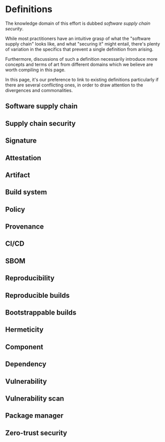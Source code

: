 # Definitions

The knowledge domain of this effort is dubbed _software supply chain security_.

While most practitioners have an intuitive grasp of what the "software supply chain" looks like, and what "securing it" might entail, there's plenty of variation in the specifics that prevent a single definition from arising.

Furthermore, discussions of such a definition necessarily introduce more concepts and terms of art from different domains which we believe are worth compiling in this page.

In this page, it's our preference to link to existing definitions particularly if there are several conflicting ones, in order to draw attention to the divergences and commonalities.

## Software supply chain

## Supply chain security

## Signature

## Attestation

## Artifact

## Build system

## Policy

## Provenance

## CI/CD

## SBOM

## Reproducibility

## Reproducible builds

## Bootstrappable builds

## Hermeticity

## Component

## Dependency

## Vulnerability

## Vulnerability scan

## Package manager

## Zero-trust security